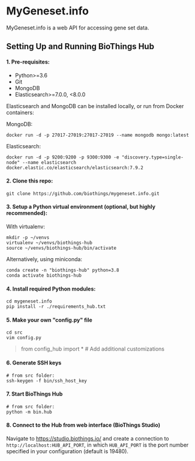 # MyGeneset.info

MyGeneset.info is a web API for accessing gene set data.

## Setting Up and Running BioThings Hub

#### 1. Pre-requisites:

- Python>=3.6
- Git
- MongoDB
- Elasticsearch>=7.0.0, <8.0.0

Elasticsearch and MongoDB can be installed locally, or run from Docker containers:

MongoDB:

    docker run -d -p 27017-27019:27017-27019 --name mongodb mongo:latest

Elasticsearch:

    docker run -d -p 9200:9200 -p 9300:9300 -e "discovery.type=single-node" --name elasticsearch docker.elastic.co/elasticsearch/elasticsearch:7.9.2

#### 2. Clone this repo:


    git clone https://github.com/biothings/mygeneset.info.git


#### 3. Setup a Python virtual environment (optional, but highly recommended):

With virtualenv:

    mkdir -p ~/venvs
    virtualenv ~/venvs/biothings-hub
    source ~/venvs/biothings-hub/bin/activate


Alternatively, using miniconda:

    conda create -n "biothings-hub" python=3.8
    conda activate biothings-hub


#### 4. Install required Python modules:

    cd mygeneset.info
    pip install -r ./requirements_hub.txt


#### 5. Make your own "config.py" file


    cd src
    vim config.py

   >from config_hub import *
   >\# Add additional customizations

#### 6. Generate SSH keys

    # from src folder:
    ssh-keygen -f bin/ssh_host_key

#### 7. Start BioThings Hub

    # from src folder:
    python -m bin.hub

#### 8. Connect to the Hub from web interface (BioThings Studio)

Navigate to https://studio.biothings.io/ and create a connection to `http://localhost:HUB_API_PORT`,
in which `HUB_API_PORT` is the port number specified in your configuration (default is 19480).
